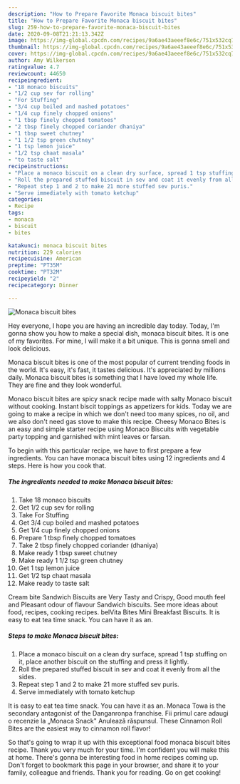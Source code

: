 ```yaml
---
description: "How to Prepare Favorite Monaca biscuit bites"
title: "How to Prepare Favorite Monaca biscuit bites"
slug: 259-how-to-prepare-favorite-monaca-biscuit-bites
date: 2020-09-08T21:21:13.342Z
image: https://img-global.cpcdn.com/recipes/9a6ae43aeeef8e6c/751x532cq70/monaca-biscuit-bites-recipe-main-photo.jpg
thumbnail: https://img-global.cpcdn.com/recipes/9a6ae43aeeef8e6c/751x532cq70/monaca-biscuit-bites-recipe-main-photo.jpg
cover: https://img-global.cpcdn.com/recipes/9a6ae43aeeef8e6c/751x532cq70/monaca-biscuit-bites-recipe-main-photo.jpg
author: Amy Wilkerson
ratingvalue: 4.7
reviewcount: 44650
recipeingredient:
- "18 monaco biscuits"
- "1/2 cup sev for rolling"
- "For Stuffing"
- "3/4 cup boiled and mashed potatoes"
- "1/4 cup finely chopped onions"
- "1 tbsp finely chopped tomatoes"
- "2 tbsp finely chopped coriander dhaniya"
- "1 tbsp sweet chutney"
- "1 1/2 tsp green chutney"
- "1 tsp lemon juice"
- "1/2 tsp chaat masala"
- "to taste salt"
recipeinstructions:
- "Place a monaco biscuit on a clean dry surface, spread 1 tsp stuffing on it, place another biscuit on the stuffing and press it lightly."
- "Roll the prepared stuffed biscuit in sev and coat it evenly from all the sides."
- "Repeat step 1 and 2 to make 21 more stuffed sev puris."
- "Serve immediately with tomato ketchup"
categories:
- Recipe
tags:
- monaca
- biscuit
- bites

katakunci: monaca biscuit bites 
nutrition: 229 calories
recipecuisine: American
preptime: "PT35M"
cooktime: "PT32M"
recipeyield: "2"
recipecategory: Dinner

---
```



![Monaca biscuit bites](https://img-global.cpcdn.com/recipes/9a6ae43aeeef8e6c/751x532cq70/monaca-biscuit-bites-recipe-main-photo.jpg)

Hey everyone, I hope you are having an incredible day today. Today, I'm gonna show you how to make a special dish, monaca biscuit bites. It is one of my favorites. For mine, I will make it a bit unique. This is gonna smell and look delicious.

Monaca biscuit bites is one of the most popular of current trending foods in the world. It's easy, it's fast, it tastes delicious. It's appreciated by millions daily. Monaca biscuit bites is something that I have loved my whole life. They are fine and they look wonderful.

Monaco biscuit bites are spicy snack recipe made with salty Monaco biscuit without cooking. Instant biscit toppings as appetizers for kids. Today we are going to make a recipe in which we don&#39;t need too many spices, no oil, and we also don&#39;t need gas stove to make this recipe. Cheesy Monaco Bites is an easy and simple starter recipe using Monaco Biscuits with vegetable party topping and garnished with mint leaves or farsan.


To begin with this particular recipe, we have to first prepare a few ingredients. You can have monaca biscuit bites using 12 ingredients and 4 steps. Here is how you cook that.

<!--inarticleads1-->

##### The ingredients needed to make Monaca biscuit bites:

1. Take 18 monaco biscuits
1. Get 1/2 cup sev for rolling
1. Take For Stuffing
1. Get 3/4 cup boiled and mashed potatoes
1. Get 1/4 cup finely chopped onions
1. Prepare 1 tbsp finely chopped tomatoes
1. Take 2 tbsp finely chopped coriander (dhaniya)
1. Make ready 1 tbsp sweet chutney
1. Make ready 1 1/2 tsp green chutney
1. Get 1 tsp lemon juice
1. Get 1/2 tsp chaat masala
1. Make ready to taste salt


Cream bite Sandwich Biscuits are Very Tasty and Crispy, Good mouth feel and Pleasant odour of flavour Sandwich biscuits. See more ideas about food, recipes, cooking recipes. belVita Bites Mini Breakfast Biscuits. It is easy to eat tea time snack. You can have it as an. 

<!--inarticleads2-->

##### Steps to make Monaca biscuit bites:

1. Place a monaco biscuit on a clean dry surface, spread 1 tsp stuffing on it, place another biscuit on the stuffing and press it lightly.
1. Roll the prepared stuffed biscuit in sev and coat it evenly from all the sides.
1. Repeat step 1 and 2 to make 21 more stuffed sev puris.
1. Serve immediately with tomato ketchup


It is easy to eat tea time snack. You can have it as an. Monaca Towa is the secondary antagonist of the Danganronpa franchise. Fii primul care adaugi o recenzie la „Monaca Snack&#34; Anulează răspunsul. These Cinnamon Roll Bites are the easiest way to cinnamon roll flavor! 

So that's going to wrap it up with this exceptional food monaca biscuit bites recipe. Thank you very much for your time. I'm confident you will make this at home. There's gonna be interesting food in home recipes coming up. Don't forget to bookmark this page in your browser, and share it to your family, colleague and friends. Thank you for reading. Go on get cooking!
